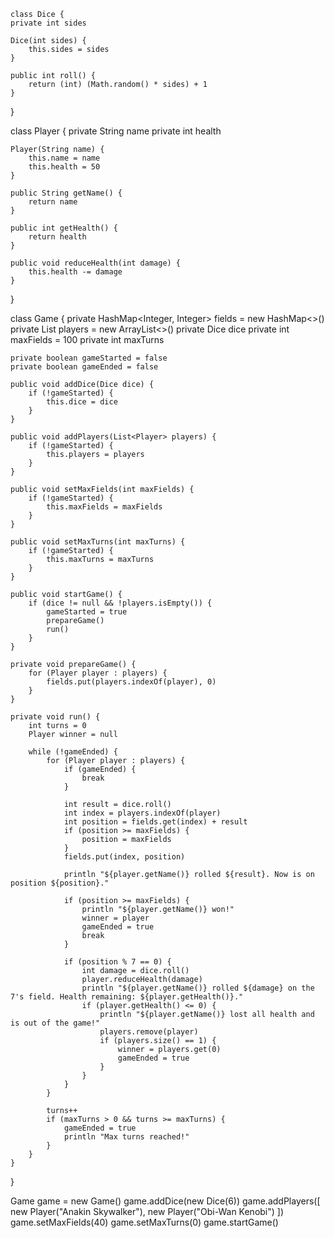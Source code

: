     class Dice {
    private int sides

    Dice(int sides) {
        this.sides = sides
    }

    public int roll() {
        return (int) (Math.random() * sides) + 1
    }
}

class Player {
    private String name
    private int health

    Player(String name) {
        this.name = name
        this.health = 50
    }

    public String getName() {
        return name
    }

    public int getHealth() {
        return health
    }

    public void reduceHealth(int damage) {
        this.health -= damage
    }
}

class Game {
    private HashMap<Integer, Integer> fields = new HashMap<>()
    private List<Player> players = new ArrayList<>()
    private Dice dice
    private int maxFields = 100
    private int maxTurns

    private boolean gameStarted = false
    private boolean gameEnded = false

    public void addDice(Dice dice) {
        if (!gameStarted) {
            this.dice = dice
        }
    }

    public void addPlayers(List<Player> players) {
        if (!gameStarted) {
            this.players = players
        }
    }

    public void setMaxFields(int maxFields) {
        if (!gameStarted) {
            this.maxFields = maxFields
        }
    }

    public void setMaxTurns(int maxTurns) {
        if (!gameStarted) {
            this.maxTurns = maxTurns
        }
    }

    public void startGame() {
        if (dice != null && !players.isEmpty()) {
            gameStarted = true
            prepareGame()
            run()
        }
    }

    private void prepareGame() {
        for (Player player : players) {
            fields.put(players.indexOf(player), 0)
        }
    }

    private void run() {
        int turns = 0
        Player winner = null

        while (!gameEnded) {
            for (Player player : players) {
                if (gameEnded) {
                    break
                }

                int result = dice.roll()
                int index = players.indexOf(player)
                int position = fields.get(index) + result
                if (position >= maxFields) {
                    position = maxFields
                }
                fields.put(index, position)

                println "${player.getName()} rolled ${result}. Now is on position ${position}."

                if (position >= maxFields) {
                    println "${player.getName()} won!"
                    winner = player
                    gameEnded = true
                    break
                }

                if (position % 7 == 0) {
                    int damage = dice.roll()
                    player.reduceHealth(damage)
                    println "${player.getName()} rolled ${damage} on the 7's field. Health remaining: ${player.getHealth()}."
                    if (player.getHealth() <= 0) {
                        println "${player.getName()} lost all health and is out of the game!"
                        players.remove(player)
                        if (players.size() == 1) {
                            winner = players.get(0)
                            gameEnded = true
                        }
                    }
                }
            }

            turns++
            if (maxTurns > 0 && turns >= maxTurns) {
                gameEnded = true
                println "Max turns reached!"
            }
        }
    }
}

Game game = new Game()
game.addDice(new Dice(6))
game.addPlayers([
    new Player("Anakin Skywalker"),
    new Player("Obi-Wan Kenobi")
])
game.setMaxFields(40)
game.setMaxTurns(0) 
game.startGame()        